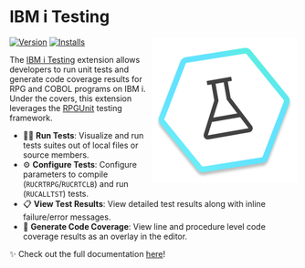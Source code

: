 # IBM i Testing

<img src="./icon.png" align="right" width="256" height="256">

[![Version](https://img.shields.io/visual-studio-marketplace/v/IBM.vscode-ibmi-testing)](https://marketplace.visualstudio.com/items?itemName=IBM.vscode-ibmi-testing)
[![Installs](https://img.shields.io/visual-studio-marketplace/i/IBM.vscode-ibmi-testing)](https://marketplace.visualstudio.com/items?itemName=IBM.vscode-ibmi-testing)

The [IBM i Testing](https://marketplace.visualstudio.com/items?itemName=IBM.vscode-ibmi-testing) extension allows developers to run unit tests and generate code coverage results for RPG and COBOL programs on IBM i. Under the covers, this extension leverages the [RPGUnit](https://irpgunit.sourceforge.io/help) testing framework.

* 👨‍💻 **Run Tests**: Visualize and run tests suites out of local files or source members.
* ⚙️ **Configure Tests**: Configure parameters to compile (`RUCRTRPG`/`RUCRTCLB`) and run (`RUCALLTST`) tests.
* 📋 **View Test Results**: View detailed test results along with inline failure/error messages.
* 🎯 **Generate Code Coverage**: View line and procedure level code coverage results as an overlay in the editor.

✨ Check out the full documentation [here](https://codefori.github.io/docs/developing/testing/)!